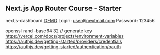 ## Next.js App Router Course - Starter
nextjs-dashboard [DEMO](https://nextjs-dashboard-black-eta-51.vercel.app/dashboard) 
Login: user@nextmail.com
Password: 123456

openssl rand -base64 32 // generate key
https://vercel.com/docs/projects/environment-variables
https://authjs.dev/getting-started/providers/credentials
https://authjs.dev/getting-started/authentication/oauth